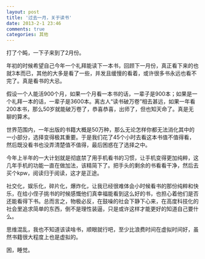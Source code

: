 ```yaml
---
layout: post
title: '过去一月，关于读书'
date: 2013-2-1 23:46
comments: true
categories: 其他
---
```

打了个盹，一下子来到了2月份。

年初的时候希望自己今年一个礼拜能读下一本书，回顾下一月份，真正看下来的也就3本而已，其他的大多是看了一些，并发且缓慢的看着，或许很多书永远也看不完了。真是看书的大忌。

假设一个人能活900个月，如果一个月看一本书的话，一辈子是900本；如果是一个礼拜一本的话，一辈子是3600本。离古人“读书破万卷”相去甚远，如果一年看200本书，那么50岁就能破万卷了，恭喜恭喜，出师了，但也知天命了。真是无聊的算术。

世界范围内，一年出版的书籍大概是50万种，那么无论怎样你都无法消化其中的一小部分，选择变得极其重要。于是我们花了45个小时去看这本书值不值得看，然后既没看书也没弄清楚值不值得，最后困惑在了选择之中。

今年上半年的一大计划就是彻底禁了用手机看书的习惯，让手机变得更加纯粹，这几年手机的功能一直在做加法，该精简下了。把手头的剩余的书看看干净，然后去买个kpw，阅读归于阅读，这才是正途。

社交化，娱乐化，碎片化，爆炸化，让我已经很难体会小时候看书的那份纯粹和快乐，在给小侄子挑书的时候感慨他们真幸福能看到这么好的书，也担心着他们是否还能看得下书。总而言之，物极必反，在鼓噪的社会下静下心来，在高度科技化的社会里追求简单的东西，倒不是理性装逼，只是或许这样才能更好的知道自己要什么。

思维混乱，我也不知道该读啥书，顺眼就行吧，至少比浪费时间在虚拟时间好，虽然书籍很大程度上也是虚拟的。

困，睡觉。

